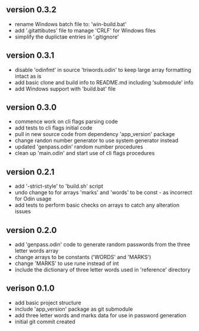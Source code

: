 ## version 0.3.2
- rename Windows batch file to: 'win-build.bat'
- add '.gitattibutes' file to manage 'CRLF' for Windows files
- simplify the duplictae entries in '.gitignore'

## version 0.3.1
- disable 'odinfmt' in source 'triwords.odin' to keep large array formatting intact as is
- add basic clone and build info to README.md including 'submodule' info
- add Windows support with 'build.bat' file

## version 0.3.0
- commence work on cli flags parsing code
- add tests to cli flags initial code
- pull in new source code from dependency 'app_version' package
- change randon number generator to use system generator instead
- updated 'genpass.odin' random number procedures
- clean up 'main.odin' and start use of cli flags procedures

## version 0.2.1
- add '-strict-style' to 'build.sh' script
- undo change to for arrays 'marks' and 'words' to be const - as incorrect for Odin usage
- add tests to perform basic checks on arrays to catch any alteration issues

## version 0.2.0
- add 'genpass.odin' code to generate random passwords from the three letter words array
- change arrays to be constants ('WORDS' and 'MARKS')
- change 'MARKS' to use rune instead of int
- include the dictionary of three letter words used in 'reference' directory

## verison 0.1.0
- add basic project structure
- include 'app_version' package as git submodule
- add three letter words and marks data for use in password generation
- initial git commit created

